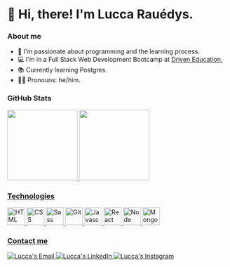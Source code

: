 # 👋 Hi, there! I'm Lucca Rauédys. 

<h3>About me</h3>

- 💙 I'm passionate about programming and the learning process.
- 💻 I'm in a Full Stack Web Development Bootcamp at <a href="https://www.driven.com.br/">Driven Education.</a>
- 📚 Currently learning Postgres.
- 🏳️‍⚧️ Pronouns: he/him.

<h3>GitHub Stats</h3>

<div align="left">
  <a href="https://github.com/luccarauedys">
  <img height="160em" src="https://github-readme-stats.vercel.app/api/top-langs/?username=luccarauedys&layout=compact&langs_count=7&theme=gotham"/>
  <img height="160em" src="https://github-readme-stats.vercel.app/api?username=luccarauedys&show_icons=true&theme=gotham&include_all_commits=true&count_private=true"/>
</div>

<h3>Technologies</h3>

<img height="40" alt="HTML" src="https://cdn.jsdelivr.net/gh/devicons/devicon/icons/html5/html5-original.svg" />
<img height="40" alt="CSS" src="https://cdn.jsdelivr.net/gh/devicons/devicon/icons/css3/css3-original.svg" />
<img height="40" alt="Sass" src="https://cdn.jsdelivr.net/gh/devicons/devicon/icons/sass/sass-original.svg" />
<img height="40" alt="Git" src="https://cdn.jsdelivr.net/gh/devicons/devicon/icons/git/git-original.svg" />
<img height="40" alt="Javascript" src="https://cdn.jsdelivr.net/gh/devicons/devicon/icons/javascript/javascript-original.svg" />
<img height="40" alt="React" src="https://cdn.jsdelivr.net/gh/devicons/devicon/icons/react/react-original.svg" />
<img height="40" alt="Node" src="https://cdn.jsdelivr.net/gh/devicons/devicon/icons/nodejs/nodejs-original.svg" />
<img height="40" alt="MongoDB" src="https://cdn.jsdelivr.net/gh/devicons/devicon/icons/mongodb/mongodb-plain.svg" />
                    
<h3>Contact me</h3> 

<div align="left">
  <a href="mailto:luccarauedys@outlook.com">
    <img alt="Lucca's Email" src="https://img.shields.io/badge/Gmail-D14836?style=for-the-badge&logo=gmail&logoColor=white" />
  </a> 
  
  <a href="https://www.linkedin.com/in/devluccarauedys/">
    <img alt="Lucca's LinkedIn" src="https://img.shields.io/badge/LinkedIn-0077B5?style=for-the-badge&logo=linkedin&logoColor=white" />
  </a> 
  
  <a href="https://www.instagram.com/luccarauedys">
    <img alt="Lucca's Instagram" src="https://img.shields.io/badge/Instagram-E4405F?style=for-the-badge&logo=instagram&logoColor=white" />
  </a>
</div>
